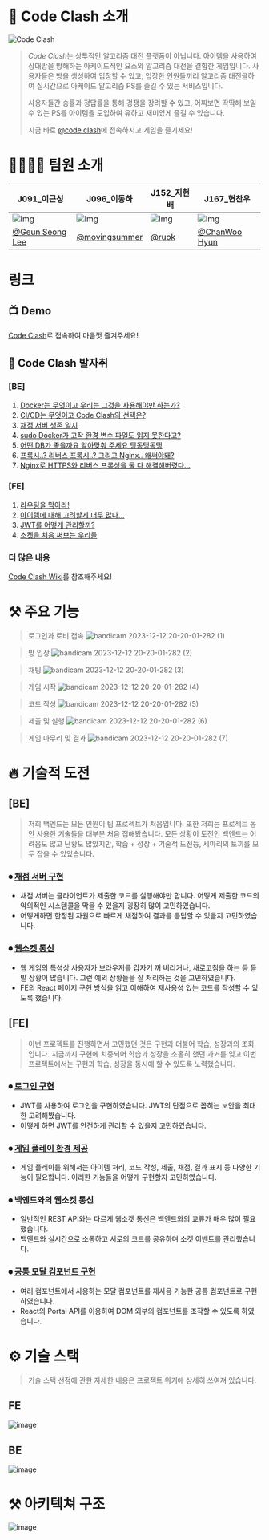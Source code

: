 # 🔎 Code Clash 소개

![Code Clash](https://user-images.githubusercontent.com/43944581/281335955-aa2882f9-c134-40a3-b506-b7ab42815543.png)

> *Code Clash*는 상투적인 알고리즘 대전 플랫폼이 아닙니다. 아이템을 사용하여 상대방을 방해하는 아케이드적인 요소와 알고리즘 대전을 결합한 게임입니다.
> 사용자들은 방을 생성하여 입장할 수 있고, 입장한 인원들끼리 알고리즘 대전을하여 실시간으로 아케이드 알고리즘 PS를 즐길 수 있는 서비스입니다.
>
> 사용자들간 승률과 정답률을 통해 경쟁을 장려할 수 있고, 어찌보면 딱딱해 보일 수 있는 PS를 아이템을 도입하여 유하고 재미있게 즐길 수 있습니다.
>
> 지금 바로 [@code clash](https://codeclash.site)에 접속하시고 게임을 즐기세요!

# 👨‍👩‍👧‍👦 팀원 소개

| J091\_이근성                                                 | J096\_이동하                                                  | J152\_지현배                                                 | J167\_현찬우                                                 |
| ------------------------------------------------------------ | ------------------------------------------------------------- | ------------------------------------------------------------ | ------------------------------------------------------------ |
| ![img](https://avatars.githubusercontent.com/u/79559361?v=4) | ![img](https://avatars.githubusercontent.com/u/111179843?v=4) | ![img](https://avatars.githubusercontent.com/u/43944581?v=4) | ![img](https://avatars.githubusercontent.com/u/77053595?v=4) |
| [@Geun Seong Lee](https://github.com/LEEGURTS)               | [@movingsummer](https://github.com/movingsummer)              | [@ruok](https://github.com/ruokic)                           | [@ChanWoo Hyun](https://github.com/h9661)                    |

# 링크

## 📺 Demo

[Code Clash](https://codeclash.site/)로 접속하여 마음껏 즐겨주세요!

## 🥾 Code Clash 발자취

### [BE]

1. [Docker는 무엇이고 우리는 그것을 사용해야만 하는가?](https://github.com/boostcampwm2023/web06-CodeClash/wiki/Docker%EB%8A%94-%EB%AC%B4%EC%97%87%EC%9D%B4%EA%B3%A0-%EC%9A%B0%EB%A6%AC%EB%8A%94-%EA%B7%B8%EA%B2%83%EC%9D%84-%EC%82%AC%EC%9A%A9%ED%95%B4%EC%95%BC%EB%A7%8C-%ED%95%98%EB%8A%94%EA%B0%80%3F)
2. [CI/CD는 무엇이고 Code Clash의 선택은?](https://github.com/boostcampwm2023/web06-CodeClash/wiki/CI-CD-%EB%AC%B8%EC%84%9C)
3. [채점 서버 생존 일지](https://github.com/boostcampwm2023/web06-CodeClash/wiki/scoring-server-%EA%B8%B0%EB%A1%9D)
4. [sudo Docker가 고작 환경 변수 파일도 읽지 못한다고?](https://github.com/boostcampwm2023/web06-CodeClash/wiki/%ED%99%98%EA%B2%BD-%EB%B3%80%EC%88%98-%ED%8C%8C%EC%9D%BC%EC%9D%84-%EB%8F%84%EC%BB%A4%EA%B0%80-%EC%9D%BD%EC%A7%80-%EB%AA%BB%ED%95%98%EB%8A%94-%ED%8A%B8%EB%9F%AC%EB%B8%94-%EC%8A%88%ED%8C%85-%EA%B8%B0%EB%A1%9D)
5. [어떤 DB가 좋을까요 알아맞춰 주세요 딩동댕동댕](https://github.com/boostcampwm2023/web06-CodeClash/wiki/%EB%8D%B0%EC%9D%B4%ED%84%B0%EB%B2%A0%EC%9D%B4%EC%8A%A4-%EC%84%A0%ED%83%9D%EA%B3%BC-%EC%9D%B4%EC%9C%A0)
6. [프록시..? 리버스 프록시..? 그리고 Nginx.. 왜써야돼?](https://github.com/boostcampwm2023/web06-CodeClash/wiki/Nginx%EB%8A%94-%EB%AC%B4%EC%97%87%EC%9D%B4%EA%B3%A0,-%EC%9A%B0%EB%A6%AC%EC%9D%98-%ED%94%84%EB%A1%9C%EC%A0%9D%ED%8A%B8-%EA%B5%AC%EC%84%B1%EC%97%90-%EC%9E%88%EC%96%B4%EC%84%9C-%EC%84%A0%ED%83%9D%EC%9D%BC%EA%B9%8C-%ED%95%84%EC%88%98%EC%9D%BC%EA%B9%8C%3F)
7. [Nginx로 HTTPS와 리버스 프록싱을 둘 다 해결해버렸다...](https://github.com/boostcampwm2023/web06-CodeClash/wiki/nginx%EC%97%90-https-%EC%84%A4%EC%A0%95%ED%95%98%EA%B8%B0)

### [FE]

1. [라우팅을 막아라!](https://github.com/boostcampwm2023/web06-CodeClash/wiki/%EC%9D%B4%EC%83%81%ED%95%9C-%EB%9D%BC%EC%9A%B0%ED%8C%85%EC%9D%84-%EB%A7%89%EC%95%84%EB%9D%BC)
2. [아이템에 대해 고려할게 너무 많다...](<https://github.com/boostcampwm2023/web06-CodeClash/wiki/%EC%95%84%EC%9D%B4%ED%85%9C%EC%9D%84-%EA%B4%80%EB%A6%AC%ED%95%98%EB%8A%94-%EB%B0%A9%EB%B2%95%EC%97%90-%EA%B4%80%ED%95%98%EC%97%AC(%EB%AC%B8%EC%A0%9C-%ED%95%B4%EA%B2%B0%EC%A4%91)>)
3. [JWT를 어떻게 관리할까?](https://github.com/boostcampwm2023/web06-CodeClash/wiki/%EB%A1%9C%EA%B7%B8%EC%9D%B8%EC%97%90-%EA%B4%80%ED%95%98%EC%97%AC)
4. [소켓을 처음 써보는 우리들](https://github.com/boostcampwm2023/web06-CodeClash/wiki/%EC%86%8C%EC%BC%93-%EC%9D%B4%EB%B2%A4%ED%8A%B8-%EA%B4%80%EB%A6%AC)

### 더 많은 내용

[Code Clash Wiki](https://github.com/boostcampwm2023/web06-CodeClash/wiki)를 참조해주세요!

# ⚒️ 주요 기능

> 로그인과 로비 접속
> ![bandicam 2023-12-12 20-20-01-282 (1)](https://github.com/boostcampwm2023/web06-CodeClash/assets/77053595/c5b430d1-a375-4760-a38f-8f10586003d5)

> 방 입장
> ![bandicam 2023-12-12 20-20-01-282 (2)](https://github.com/boostcampwm2023/web06-CodeClash/assets/77053595/4e3145a6-c656-4fd6-be80-82c201c348cd)

> 채팅
> ![bandicam 2023-12-12 20-20-01-282 (3)](https://github.com/boostcampwm2023/web06-CodeClash/assets/77053595/ce30dc2c-2f23-4238-b61e-039fb8cc1c18)

> 게임 시작
> ![bandicam 2023-12-12 20-20-01-282 (4)](https://github.com/boostcampwm2023/web06-CodeClash/assets/77053595/8a6db8fc-5733-447b-b9c6-44bcd87a102e)

> 코드 작성
> ![bandicam 2023-12-12 20-20-01-282 (5)](https://github.com/boostcampwm2023/web06-CodeClash/assets/77053595/dd791286-964c-4647-84a2-79e39f57f2eb)

> 제출 및 실행
> ![bandicam 2023-12-12 20-20-01-282 (6)](https://github.com/boostcampwm2023/web06-CodeClash/assets/77053595/bf5b1d33-32a6-4a08-b3ba-2f4ca1ecc68a)

> 게임 마무리 및 결과
> ![bandicam 2023-12-12 20-20-01-282 (7)](https://github.com/boostcampwm2023/web06-CodeClash/assets/77053595/abccb269-8b4f-4d9f-bfab-c0dfcf14653c)

# 🔥 기술적 도전

## [BE]

> 저희 백엔드는 모든 인원이 팀 프로젝트가 처음입니다. 또한 저희는 프로젝트 동안 사용한 기술들을 대부분 처음 접해봤습니다.
> 모든 상황이 도전인 백엔드는 어려움도 많고 난황도 많았지만, 학습 + 성장 + 기술적 도전등, 세마리의 토끼를 모두 잡을 수 있었습니다.

### ⏺ [채점 서버 구현](https://github.com/boostcampwm2023/web06-CodeClash/wiki/scoring-server-%EA%B8%B0%EB%A1%9D)

-   채점 서버는 클라이언트가 제출한 코드를 실행해야만 합니다. 어떻게 제출한 코드의 악의적인 시스템콜을 막을 수 있을지 굉장히 많이 고민하였습니다.
-   어떻게하면 한정된 자원으로 빠르게 채점하여 결과를 응답할 수 있을지 고민하였습니다.

### ⏺ [웹소켓 통신](https://github.com/boostcampwm2023/web06-CodeClash/wiki/%EC%9B%B9%EC%86%8C%EC%BC%93-%EA%B0%9C%EB%B0%9C-%EC%9D%BC%EB%8C%80%EA%B8%B0)

-   웹 게임의 특성상 사용자가 브라우저를 갑자기 꺼 버리거나, 새로고침을 하는 등 돌발 상황이 많습니다. 그런 예외 상황들을 잘 처리하는 것을 고민하였습니다.
-   FE의 React 페이지 구현 방식을 읽고 이해하여 재사용성 있는 코드를 작성할 수 있도록 했습니다.

## [FE]

> 이번 프로젝트를 진행하면서 고민했던 것은 구현과 더불어 학습, 성장과의 조화입니다. 지금까지 구현에 치중되어 학습과 성장을 소홀히 했던 과거를 잊고 이번 프로젝트에서는 구현과 학습, 성장을 동시에 할 수 있도록 노력했습니다.

### ⏺ [로그인 구현](https://github.com/boostcampwm2023/web06-CodeClash/wiki/%EB%A1%9C%EA%B7%B8%EC%9D%B8%EC%97%90-%EA%B4%80%ED%95%98%EC%97%AC)

-   JWT를 사용하여 로그인을 구현하였습니다. JWT의 단점으로 꼽히는 보안을 최대한 고려해봤습니다.
-   어떻게 하면 JWT를 안전하게 관리할 수 있을지 고민하였습니다.

### ⏺ [게임 플레이 환경 제공](<https://github.com/boostcampwm2023/web06-CodeClash/wiki/%EC%95%84%EC%9D%B4%ED%85%9C%EC%9D%84-%EA%B4%80%EB%A6%AC%ED%95%98%EB%8A%94-%EB%B0%A9%EB%B2%95%EC%97%90-%EA%B4%80%ED%95%98%EC%97%AC(%EB%AC%B8%EC%A0%9C-%ED%95%B4%EA%B2%B0%EC%A4%91)>)

-   게임 플레이를 위해서는 아이템 처리, 코드 작성, 제출, 채점, 결과 표시 등 다양한 기능이 필요합니다. 이러한 기능들을 어떻게 구현할지 고민하였습니다.

### ⏺ 백엔드와의 웹소켓 통신

-   일반적인 REST API와는 다르게 웹소켓 통신은 백엔드와의 교류가 매우 많이 필요했습니다.
-   백엔드와 실시간으로 소통하고 서로의 코드를 공유하며 소켓 이벤트를 관리했습니다.

### ⏺ [공통 모달 컴포넌트 구현](https://github.com/boostcampwm2023/web06-CodeClash/wiki/%ED%8F%AC%ED%83%88%EC%9D%84-%EC%9D%B4%EC%9A%A9%ED%95%9C-%EB%AA%A8%EB%8B%AC-%EC%BB%B4%ED%8F%AC%EB%84%8C%ED%8A%B8-%EC%9E%91%EC%84%B1)

-   여러 컴포넌트에서 사용하는 모달 컴포넌트를 재사용 가능한 공통 컴포넌트로 구현하였습니다.
-   React의 Portal API를 이용하여 DOM 외부의 컴포넌트를 조작할 수 있도록 하였습니다.

# ⚙️ 기술 스택

> 기술 스택 선정에 관한 자세한 내용은 프로젝트 위키에 상세히 쓰여져 있습니다.

## FE

![image](https://github.com/boostcampwm2023/web06-CodeClash/assets/77053595/8690cd01-24cf-48cb-a5df-22a3d00d6c71)

## BE

![image](https://github.com/boostcampwm2023/web06-CodeClash/assets/77053595/c3f9cf7a-4b00-4eaa-8827-1d3d5d054576)

# ⚒️ 아키텍쳐 구조

![image](https://github.com/boostcampwm2023/web06-CodeClash/assets/77053595/349024e7-af56-4741-a015-03a441bbe8f5)
